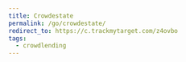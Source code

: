 ```yaml
---
title: Crowdestate
permalink: /go/crowdestate/
redirect_to: https://c.trackmytarget.com/z4ovbo
tags:
  - crowdlending
---
```

